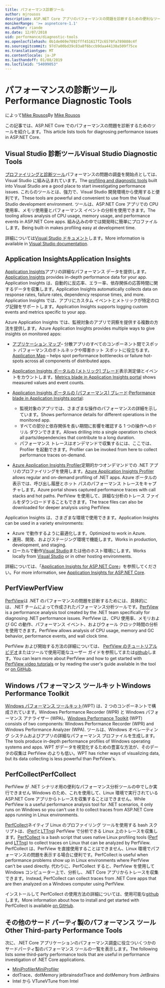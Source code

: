 ```yaml
---
title: パフォーマンス診断ツール
author: mjrousos
description: ASP.NET Core アプリのパフォーマンスの問題を診断するための便利なツールです。
monikerRange: '>= aspnetcore-1.1'
ms.author: riande
ms.date: 12/07/2018
uid: performance/diagnostic-tools
ms.openlocfilehash: 0b1de069e7892fff451617f2c6570fa789808c4f
ms.sourcegitcommit: 97d7a00bd39c83a8f6bccb9daa44130a509f75ce
ms.translationtype: MT
ms.contentlocale: ja-JP
ms.lasthandoff: 01/08/2019
ms.locfileid: "54099053"
---
```

# <a name="performance-diagnostic-tools"></a><span data-ttu-id="7109c-103">パフォーマンスの診断ツール</span><span class="sxs-lookup"><span data-stu-id="7109c-103">Performance Diagnostic Tools</span></span>

<span data-ttu-id="7109c-104">によって[Mike Rousos](https://github.com/mjrousos)</span><span class="sxs-lookup"><span data-stu-id="7109c-104">By [Mike Rousos](https://github.com/mjrousos)</span></span>

<span data-ttu-id="7109c-105">この記事では、ASP.NET Core でのパフォーマンスの問題を診断するためのツールを紹介します。</span><span class="sxs-lookup"><span data-stu-id="7109c-105">This article lists tools for diagnosing performance issues in ASP.NET Core.</span></span>

## <a name="visual-studio-diagnostic-tools"></a><span data-ttu-id="7109c-106">Visual Studio 診断ツール</span><span class="sxs-lookup"><span data-stu-id="7109c-106">Visual Studio Diagnostic Tools</span></span>

<span data-ttu-id="7109c-107">[プロファイリングと診断ツール](/visualstudio/profiling)パフォーマンスの問題の調査を開始点としては、Visual Studio に組み込まれています。</span><span class="sxs-lookup"><span data-stu-id="7109c-107">The [profiling and diagnostic tools](/visualstudio/profiling) built into Visual Studio are a good place to start investigating performance issues.</span></span> <span data-ttu-id="7109c-108">これらのツールとは、強力で、Visual Studio 開発環境から使用すると便利です。</span><span class="sxs-lookup"><span data-stu-id="7109c-108">These tools are powerful and convenient to use from the Visual Studio development environment.</span></span> <span data-ttu-id="7109c-109">ツールは、ASP.NET Core アプリでの CPU 使用率、メモリ使用量とパフォーマンス イベントの分析を使用できます。</span><span class="sxs-lookup"><span data-stu-id="7109c-109">The tooling allows analysis of CPU usage, memory usage, and performance events in ASP.NET Core apps.</span></span> <span data-ttu-id="7109c-110">組み込みの中では開発時に簡単にプロファイルします。</span><span class="sxs-lookup"><span data-stu-id="7109c-110">Being built-in makes profiling easy at development time.</span></span>

<span data-ttu-id="7109c-111">詳細については[Visual Studio ドキュメント](/visualstudio/profiling/profiling-overview)します。</span><span class="sxs-lookup"><span data-stu-id="7109c-111">More information is available in [Visual Studio documentation](/visualstudio/profiling/profiling-overview).</span></span>

## <a name="application-insights"></a><span data-ttu-id="7109c-112">Application Insights</span><span class="sxs-lookup"><span data-stu-id="7109c-112">Application Insights</span></span>

<span data-ttu-id="7109c-113">[Application Insights](/azure/application-insights/app-insights-overview)アプリの詳細なパフォーマンス データを提供します。</span><span class="sxs-lookup"><span data-stu-id="7109c-113">[Application Insights](/azure/application-insights/app-insights-overview) provides in-depth performance data for your app.</span></span> <span data-ttu-id="7109c-114">Application Insights は、自動的に反応率、エラー率、依存関係の応答時間に関するデータを収集します。</span><span class="sxs-lookup"><span data-stu-id="7109c-114">Application Insights automatically collects data on response rates, failure rates, dependency response times, and more.</span></span> <span data-ttu-id="7109c-115">Application Insights では、アプリにカスタム イベントとメトリックが特定のログ記録をサポートします。</span><span class="sxs-lookup"><span data-stu-id="7109c-115">Application Insights supports logging custom events and metrics specific to your app.</span></span>

<span data-ttu-id="7109c-116">Azure Application Insights では、監視対象のアプリで洞察を提供する複数の方法を提供します。</span><span class="sxs-lookup"><span data-stu-id="7109c-116">Azure Application Insights provides multiple ways to give insights on monitored apps:</span></span>

- <span data-ttu-id="7109c-117">[アプリケーション マップ](/azure/application-insights/app-insights-app-map)– 分散アプリのすべてのコンポーネント間でスポット パフォーマンスのボトルネックや障害ホット スポットに役立ちます。</span><span class="sxs-lookup"><span data-stu-id="7109c-117">[Application Map](/azure/application-insights/app-insights-app-map) – helps spot performance bottlenecks or failure hot-spots across all components of distributed apps.</span></span>
- <span data-ttu-id="7109c-118">[Application Insights ポータルの [メトリック] ブレード](/azure/application-insights/app-insights-metrics-explorer?toc=/azure/azure-monitor/toc.json)表示測定値とイベントをカウントします。</span><span class="sxs-lookup"><span data-stu-id="7109c-118">[Metrics blade in Application Insights portal](/azure/application-insights/app-insights-metrics-explorer?toc=/azure/azure-monitor/toc.json) shows measured values and event counts.</span></span>
- <span data-ttu-id="7109c-119">[Application Insights ポータルの [パフォーマンス] ブレード](/azure/application-insights/app-insights-tutorial-performance):</span><span class="sxs-lookup"><span data-stu-id="7109c-119">[Performance blade in Application Insights portal](/azure/application-insights/app-insights-tutorial-performance):</span></span>

  - <span data-ttu-id="7109c-120">監視対象のアプリでは、さまざまな操作のパフォーマンスの詳細を示しています。</span><span class="sxs-lookup"><span data-stu-id="7109c-120">Shows performance details for different operations in the monitored app.</span></span>
  - <span data-ttu-id="7109c-121">すべての部分と依存関係を長い期間に影響を確認する 1 つの操作へのドリル ダウンできます。</span><span class="sxs-lookup"><span data-stu-id="7109c-121">Allows drilling into a single operation to check all parts/dependencies that contribute to a long duration.</span></span>
  - <span data-ttu-id="7109c-122">パフォーマンス トレースはオンデマンドで収集するには、ここでは、Profiler を起動できます。</span><span class="sxs-lookup"><span data-stu-id="7109c-122">Profiler can be invoked from here to collect performance traces on-demand.</span></span>

- <span data-ttu-id="7109c-123">[Azure Application Insights Profiler](/azure/azure-monitor/app/profiler)定期的かつオンデマンドでの .NET アプリのプロファイリングを使用します。</span><span class="sxs-lookup"><span data-stu-id="7109c-123">[Azure Application Insights Profiler](/azure/azure-monitor/app/profiler) allows regular and on-demand profiling of .NET apps.</span></span>  <span data-ttu-id="7109c-124">Azure ポータルの表示では、呼び出し履歴とホット パスのパフォーマンス トレースをキャプチャします。</span><span class="sxs-lookup"><span data-stu-id="7109c-124">Azure portal shows captured performance traces with call stacks and hot paths.</span></span> <span data-ttu-id="7109c-125">PerfView を使用して、詳細な分析のトレース ファイルをダウンロードすることもできます。</span><span class="sxs-lookup"><span data-stu-id="7109c-125">The trace files can also be downloaded for deeper analysis using PerfView.</span></span>

<span data-ttu-id="7109c-126">Application Insights は、さまざまな環境で使用できます。</span><span class="sxs-lookup"><span data-stu-id="7109c-126">Application Insights can be used in a variety environments:</span></span>

* <span data-ttu-id="7109c-127">Azure で動作するように最適化します。</span><span class="sxs-lookup"><span data-stu-id="7109c-127">Optimized to work in Azure.</span></span>
* <span data-ttu-id="7109c-128">運用、開発、およびステージング環境で機能します。</span><span class="sxs-lookup"><span data-stu-id="7109c-128">Works in production, development, and staging.</span></span>
* <span data-ttu-id="7109c-129">ローカルで動作[Visual Studio](/azure/application-insights/app-insights-visual-studio)または他のホスト環境にします。</span><span class="sxs-lookup"><span data-stu-id="7109c-129">Works locally from [Visual Studio](/azure/application-insights/app-insights-visual-studio) or in other hosting environments.</span></span>

<span data-ttu-id="7109c-130">詳細については、「[Application Insights for ASP.NET Core](/azure/application-insights/app-insights-asp-net-core)」を参照してください。</span><span class="sxs-lookup"><span data-stu-id="7109c-130">For more information, see [Application Insights for ASP.NET Core](/azure/application-insights/app-insights-asp-net-core).</span></span>

## <a name="perfview"></a><span data-ttu-id="7109c-131">PerfView</span><span class="sxs-lookup"><span data-stu-id="7109c-131">PerfView</span></span>

<span data-ttu-id="7109c-132">[PerfView](https://github.com/Microsoft/perfview)は .NET のパフォーマンスの問題を診断するためには、具体的には、.NET チームによって作成されたパフォーマンス分析ツールです。</span><span class="sxs-lookup"><span data-stu-id="7109c-132">[PerfView](https://github.com/Microsoft/perfview) is a performance analysis tool created by the .NET team specifically for diagnosing .NET performance issues.</span></span> <span data-ttu-id="7109c-133">PerfView は、CPU 使用率、メモリおよび GC の動作、パフォーマンス イベント、およびウォール クロック時間の分析を使用できます。</span><span class="sxs-lookup"><span data-stu-id="7109c-133">PerfView allows analysis of CPU usage, memory and GC behavior, performance events, and wall clock time.</span></span>

<span data-ttu-id="7109c-134">PerfView および開始する方法の詳細については、 [PerfView のチュートリアル ビデオ](http://channel9.msdn.com/Series/PerfView-Tutorial)またはツールで使用可能なユーザー ガイドを参照してまたは[github](https://github.com/Microsoft/perfview)します。</span><span class="sxs-lookup"><span data-stu-id="7109c-134">You can learn more about PerfView and how to get started with [PerfView video tutorials](http://channel9.msdn.com/Series/PerfView-Tutorial) or by reading the user's guide available in the tool or [on GitHub](https://github.com/Microsoft/perfview).</span></span>

## <a name="windows-performance-toolkit"></a><span data-ttu-id="7109c-135">Windows パフォーマンス ツールキット</span><span class="sxs-lookup"><span data-stu-id="7109c-135">Windows Performance Toolkit</span></span>

<span data-ttu-id="7109c-136">[Windows パフォーマンス ツールキット](/windows-hardware/test/wpt/)(WPT) は、2 つのコンポーネントで構成されています。Windows Performance Recorder (WPR) と Windows パフォーマンス アナライザー (WPA)。</span><span class="sxs-lookup"><span data-stu-id="7109c-136">[Windows Performance Toolkit](/windows-hardware/test/wpt/) (WPT) consists of two components: Windows Performance Recorder (WPR) and Windows Performance Analyzer (WPA).</span></span> <span data-ttu-id="7109c-137">ツールは、Windows オペレーティング システムおよびアプリの詳細なパフォーマンス プロファイルを生成します。</span><span class="sxs-lookup"><span data-stu-id="7109c-137">The tools produce in-depth performance profiles of Windows operating systems and apps.</span></span> <span data-ttu-id="7109c-138">WPT がデータを視覚化するための豊富な方法が、そのデータの収集は PerfView のよりも低い。</span><span class="sxs-lookup"><span data-stu-id="7109c-138">WPT has richer ways of visualizing data, but its data collecting is less powerful than PerfView's.</span></span>

## <a name="perfcollect"></a><span data-ttu-id="7109c-139">PerfCollect</span><span class="sxs-lookup"><span data-stu-id="7109c-139">PerfCollect</span></span>

<span data-ttu-id="7109c-140">PerfView が .NET シナリオ用の便利なパフォーマンス分析ツールの中でしか実行できません Windows のため、これを使用して、Linux 環境で実行されている ASP.NET Core アプリからトレースを収集することはできません。</span><span class="sxs-lookup"><span data-stu-id="7109c-140">While PerfView is a useful performance analysis tool for .NET scenarios, it only runs on Windows so you can't use it to collect traces from ASP.NET Core apps running in Linux environments.</span></span>

<span data-ttu-id="7109c-141">[PerfCollect](https://github.com/dotnet/coreclr/blob/master/Documentation/project-docs/linux-performance-tracing.md)ネイティブ Linux のプロファイリング ツールを使用する bash スクリプトは、([Perf](https://perf.wiki.kernel.org/index.php/Main_Page)と[LTTng](https://lttng.org/)) PerfView で分析できる Linux 上のトレースを収集します。</span><span class="sxs-lookup"><span data-stu-id="7109c-141">[PerfCollect](https://github.com/dotnet/coreclr/blob/master/Documentation/project-docs/linux-performance-tracing.md) is a bash script that uses native Linux profiling tools ([Perf](https://perf.wiki.kernel.org/index.php/Main_Page) and [LTTng](https://lttng.org/)) to collect traces on Linux that can be analyzed by PerfView.</span></span> <span data-ttu-id="7109c-142">PerfCollect は、PerfView を直接使用することはできません、Linux 環境でパフォーマンスの問題を表示する場合に便利です。</span><span class="sxs-lookup"><span data-stu-id="7109c-142">PerfCollect is useful when performance problems show up in Linux environments where PerfView can't be used directly.</span></span> <span data-ttu-id="7109c-143">代わりに、PerfCollect すると、PerfView を使用して Windows コンピューター上で、分析し、.NET Core アプリからトレースを収集できます。</span><span class="sxs-lookup"><span data-stu-id="7109c-143">Instead, PerfCollect can collect traces from .NET Core apps that are then analyzed on a Windows computer using PerfView.</span></span>

<span data-ttu-id="7109c-144">インストールして PerfCollect の使用方法の詳細については、使用可能な[github](https://github.com/dotnet/coreclr/blob/master/Documentation/project-docs/linux-performance-tracing.md)します。</span><span class="sxs-lookup"><span data-stu-id="7109c-144">More information about how to install and get started with PerfCollect is available [on GitHub](https://github.com/dotnet/coreclr/blob/master/Documentation/project-docs/linux-performance-tracing.md).</span></span>

## <a name="other-third-party-performance-tools"></a><span data-ttu-id="7109c-145">その他のサード パーティ製のパフォーマンス ツール</span><span class="sxs-lookup"><span data-stu-id="7109c-145">Other Third-party Performance Tools</span></span>

<span data-ttu-id="7109c-146">次に、.NET Core アプリケーションのパフォーマンス調査に役立ついくつかのサードパーティ製のパフォーマンス ツールの一覧を表示します。</span><span class="sxs-lookup"><span data-stu-id="7109c-146">The following lists some third-party performance tools that are useful in performance investigation of .NET Core applications.</span></span>

- [<span data-ttu-id="7109c-147">MiniProfiler</span><span class="sxs-lookup"><span data-stu-id="7109c-147">MiniProfiler</span></span>](https://miniprofiler.com/)
- <span data-ttu-id="7109c-148">dotTrace、dotMemory jetbrains</span><span class="sxs-lookup"><span data-stu-id="7109c-148">dotTrace and dotMemory from JetBrains</span></span>
- <span data-ttu-id="7109c-149">Intel から VTune</span><span class="sxs-lookup"><span data-stu-id="7109c-149">VTune from Intel</span></span>
